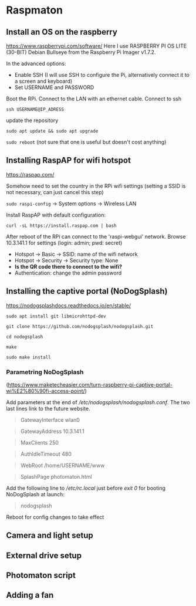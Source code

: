 # Raspmaton
## Install an OS on the raspberry
https://www.raspberrypi.com/software/
Here I use RASPBERRY PI OS LITE (30-BIT) Debian Bullseye from the Raspberry Pi Imager v1.7.2.

In the advanced options:

- Enable SSH (I will use SSH to configure the Pi, alternatively connect it to a screen and keyboard)
- Set USERNAME and PASSWORD

Boot the RPi. Connect to the LAN with an ethernet cable. Connect to ssh

`ssh USERNAME@IP_ADRESS`

update the repository

`sudo apt update && sudo apt upgrade`

`sudo reboot` (not sure that one is useful but doesn't cost anything)

## Installing RaspAP for wifi hotspot

https://raspap.com/

Somehow need to set the country in the RPi wifi settings (setting a SSID is not necessary, can just cancel this step)

`sudo raspi-config` -> System options -> Wireless LAN

Install RaspAP with default configuration:

`curl -sL https://install.raspap.com | bash`

After reboot of the RPi can connect to the 'raspi-webgui' network.
Browse 10.3.141.1 for settings (login: admin; pwd: secret)

- Hotspot -> Basic -> SSID: name of the wifi network
- Hotspot -> Security -> Security type: None
- **Is the QR code there to connect to the wifi?**
- Authentication: change the admin password

## Installing the captive portal (NoDogSplash)

https://nodogsplashdocs.readthedocs.io/en/stable/

`sudo apt install git libmicrohttpd-dev`

`git clone https://github.com/nodogsplash/nodogsplash.git`

`cd nodogsplash`

`make`

`sudo make install`

### Parametring NoDogSplash
(https://www.maketecheasier.com/turn-raspberry-pi-captive-portal-wi%E2%80%90fi-access-point/)

Add parameters at the end of */etc/nodogsplash/nodogsplash.conf*. The two last lines link to the future website.

> GatewayInterface wlan0

> GatewayAddress 10.3.141.1

> MaxClients 250

> AuthIdleTimeout 480

> WebRoot /home/USERNAME/www

> SplashPage photomaton.html


Add the following line to */etc/rc.local* just before *exit 0* for booting NoDogSplash at launch:

> nodogsplash

Reboot for config changes to take effect

## Camera and light setup

## External drive setup

## Photomaton script

## Adding a fan
